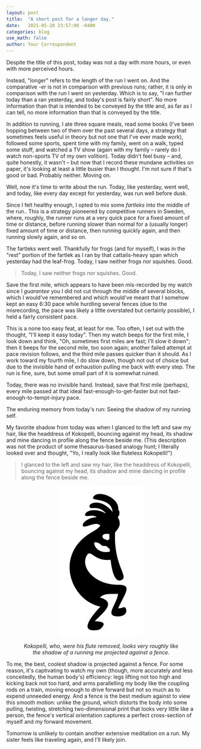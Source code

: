 ```yaml
---
layout: post
title:  "A short post for a longer day."
date:   2021-05-20 23:57:00 -0400
categories: blog
use_math: false
author: Your Correspondent
---
```


Despite the title of this post, today was not a day with more hours, or even with more perceived hours.

Instead, "longer" refers to the length of the run I went on. And the comparative *-er* is not in comparison with previous runs; rather, it is only in comparison with the run I went on yesterday. Which is to say, "I ran further today than a ran yesterday, and today's post is fairly short". No more information than that is intended to be conveyed by the title and, as far as I can tell, no more information than that is conveyed by the title.

In addition to running, I ate three square meals, read some books (I've been hopping between two of them over the past several days, a strategy that sometimes feels useful in theory but not one that I've ever made work), followed some sports, spent time with my family, went on a walk, typed some stuff, and watched a TV show (again with my family &ndash; rarely do I watch non-sports TV of my own volition). Today didn't feel busy &ndash; and, quite honestly, it wasn't &ndash; but now that I record these mundane activities on paper, it's looking at least a little busier than I thought. I'm not sure if that's good or bad. Probably neither. Moving on.

Well, now it's time to write about the run. Today, like yesterday, went well, and today, like every day except for yesterday, was run well before dusk.

Since I felt healthy enough, I opted to mix some *fartleks* into the middle of the run.. This is a strategy pioneered by competitive runners in Sweden, where, roughly, the runner runs at a very quick pace for a fixed amount of time or distance, before running slower than normal for a (usually longer) fixed amount of time or distance, then running quickly again, and then running slowly again, and so on.

The fartleks went well. Thankfully for frogs (and for myself), I was in the "rest" portion of the fartlek as I ran by that cattails-heavy span which yesterday had the leaf-frog. Today, I saw neither frogs nor squishes. Good.

> Today, I saw neither frogs nor squishes. Good.

Save the first mile, which appears to have been mis-recorded by my watch since I *guarantee* you I did not cut through the middle of several blocks, which I would've remembered and which would've meant that I somehow kept an easy 6:30 pace while hurdling several fences (due to the misrecording, the pace was likely a little overstated but certainly possible), I held a fairly consistent pace.

This is a none too easy feat, at least for me. Too often, I set out with the thought, "I'll keep it easy today". Then my watch beeps for the first mile, I look down and think, "Oh, sometimes first miles are fast; I'll slow it down"; then it beeps for the second mile, too soon again; another failed attempt at pace revision follows, and the third mile passes quicker than it should. As I work toward my fourth mile, I do slow down, though not out of choice but due to the invisible hand of exhaustion pulling me back with every step. The run is fine, sure, but some small part of it is somewhat ruined.

Today, there was no invisible hand. Instead, save that first mile (perhaps), every mile passed at that ideal fast-enough-to-get-faster but not fast-enough-to-tempt-injury pace. 

The enduring memory from today's run: Seeing the shadow of my running self.

My favorite shadow from today was when I glanced to the left and saw my hair, like the headdress of Kokopelli, bouncing against my head, its shadow and mine dancing in profile along the fence beside me. (This description was not the product of some thesaurus-based analogy hunt; I literally looked over and thought, "Yo, I really look like fluteless Kokopelli!")

> I glanced to the left and saw my hair, like the headdress of Kokopelli, bouncing against my head, its shadow and mine dancing in profile along the fence beside me.

<figure class="align-center">
	<p align="center">
		<img src="/images/2021-05-20-kokopelli.png" alt="Kokopelli">
	</p>
	<figcaption>
		<p align="center"><i>Kokopelli, who, were his flute removed, looks very roughly like the shadow of a running me projected against a fence.</i></p>
	</figcaption>
</figure> 

To me, the best, coolest shadow is projected against a fence. For some reason, it's captivating to watch my own (though, more accurately and less conceitedly, the human body's) efficiency: legs lifting not too high and kicking back not too hard, and arms parallelling my body like the coupling rods on a train, moving enough to drive forward but not so much as to expend unneeded energy. And a fence is the best medium against to view this smooth motion: unlike the ground, which distorts the body into some pulling, twisting, stretching two-dimensional print that looks very little like a person, the fence's vertical orientation captures a perfect cross-section of myself and my forward movement.

Tomorrow is unlikely to contain another extensive meditation on a run. My sister feels like traveling again, and I'll likely join.

